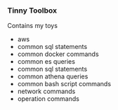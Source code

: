 ### Tinny Toolbox

Contains my toys

- aws
- common sql statements
- common docker commands
- common es queries
- common sql statements
- common athena queries
- common bash script commands
- network commands
- operation commands
